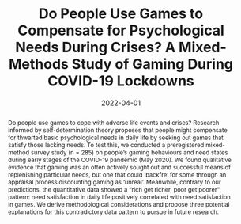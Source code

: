 ---
title: "Do People Use Games to Compensate for Psychological Needs During Crises? A Mixed-Methods Study of Gaming During COVID-19 Lockdowns"
date: 2022-04-01
publishDate: 2022-04-30
authors: ["Nick Ballou", "Sebastian Deterding", "Ioanna Iacovides", "Laura Helsby"]
publication_types: ["1"]
author_notes:
- "That's me!"
abstract: "Do people use games to cope with adverse life events and crises? Research informed by self-determination theory proposes that people might compensate for thwarted basic psychological needs in daily life by seeking out games that satisfy those lacking needs. To test this, we conducted a preregistered mixed-method survey study (n = 285) on people’s gaming behaviours and need states during early stages of the COVID-19 pandemic (May 2020). We found qualitative evidence that gaming was an often actively sought out and successful means of replenishing particular needs, but one that could ‘backfre’ for some through an appraisal process discounting gaming as ‘unreal’. Meanwhile, contrary to our predictions, the quantitative data showed a “rich get richer, poor get poorer” pattern: need satisfaction in daily life positively correlated with need satisfaction in games. We derive methodological considerations and propose three potential explanations for this contradictory data pattern to pursue in future research."
featured: false
publication: "*CHI '22*"
links:
  - icon_pack: ai
    icon: open-access
    name: Open Access
    url: 'https://psyarxiv.com/b2htf/'
  - icon_pack: ai
    icon: closed-access
    name: Publisher Version
    url: 'https://doi.org/10.1145/3491102.3501858'
  - icon_pack: ai
    icon: osf
    name: Data
    url: 'https://osf.io/vp7ye/'
---
